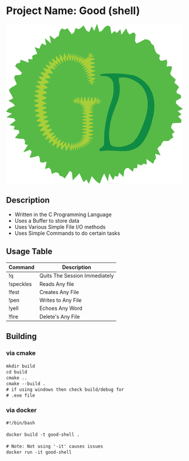 # Project Name: Good (shell)

![Good Shell Project Logo](./Assets/GoodLogo.png)

## Description

- Written in the C Programming Language
- Uses a Buffer to store data
- Uses Various Simple File I/O methods
- Uses Simple Commands to do certain tasks

## Usage Table

| Command | Description |
| --- | --- |
| !q | Quits The Session Immediately |
| !speckles | Reads Any file |
| !fest | Creates Any File |
| !pen | Writes to Any File |
| !yell | Echoes Any Word |
| !fire | Delete&apos;s Any File |

## Building

### via cmake

```shell
mkdir build
cd build
cmake ..
cmake --build .
# if using windows then check build/debug for
# .exe file
```

### via docker

```shell
#!/bin/bash

docker build -t good-shell .

# Note: Not using '-it' causes issues 
docker run -it good-shell
```
